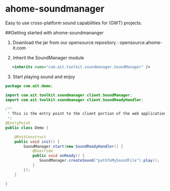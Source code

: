 ahome-soundmanager
==================

Easy to use cross-platform sound capabilities for (GWT) projects.


##Getting started with ahome-soundmananger
1) Download the jar from our opensource repository : opensource.ahome-it.com

2) Inherit the SoundManager module

```xml
   <inherits name="com.ait.toolkit.soundmanager.SoundManager" />
```

3) Start playing sound and enjoy

```java
package com.ait.demo;

import com.ait.toolkit.soundmanager.client.SoundManager;
import com.ait.toolkit.soundmanager.client.SoundReadyHandler;

/**
 * This is the entry point to the client portion of the web application.
 */
@EntryPoint
public class Demo {

	@PostConstruct
	public void init() {
		SoundManager.start(new SoundReadyHandler() {
			@Override
			public void onReady() {
			   SoundManager.createSound("pathToMySoundFile").play();
			}
		});
	}

}

```
